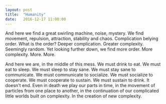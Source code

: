 ```yaml
---
layout: post
title:  "Humanity"
date:   2016-12-17 11:00:00
---
```


And here we find a great swirling machine, noise, mystery. We find movement, repulsion, attraction, stability and chaos. Complication belying order. What is the order? Deeper complication. Greater complexity. Seemingly random. Yet looking further down, we find more order. More complexity. More. More.

And here we are, in the middle of this mess. We must drink to eat. We must eat to sleep. We must sleep to stay sane. We must stay sane to communicate. We must communicate to socialize. We must socialize to cooperate. We must cooperate to sustain. We must sustain to drink. It doesn't end. Even in death we play our parts in time, in the movement of particles from one place to another, in the continuation of our complicated little worlds built on complexity. In the creation of new complexity.
